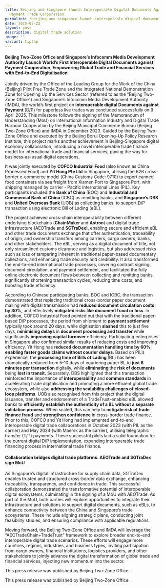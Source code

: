```yaml
---
title: Beijing and Singapore launch Interoperable Digital Documents Against
  Payment Trade Corporation
permalink: /beijing-and-singapore-launch-interoperable-digital-documents-against-payment-trade-corporation/
date: 2025-05-23
layout: post
description: digital trade solution
image: ""
variant: tiptap
---
```

<h4><strong>Beijing Two-Zone Office and Singapore’s Infocomm Media Development Authority Launch World’s First Interoperable Digital Documents against Payment Cooperation, Empowering Global Trade and Financial Services with End-to-End Digitalisation&nbsp;&nbsp;</strong></h4>
<p>Jointly driven by the Office of the Leading Group for the Work of the
China (Beijing) Pilot Free Trade Zone and the Integrated National Demonstration
Zone for Opening Up the Services Sector (referred to as the “Beijing Two-Zone
Office”) and Singapore’s Infocomm Media Development Authority (IMDA), the
world’s first project on <strong>interoperable digital Documents against Payment</strong> (D/P)
for paperless live trades was concluded successfully on 9 April 2025. This
milestone follows the signing of the Memorandum of Understanding (MoU)
on International Information Industry and Digital Trade Harbour Cooperation
by the Beijing Municipal Commerce Bureau (Beijing Two-Zone Office) and
IMDA in December 2023. Guided by the Beijing Two-Zone Office and executed
by the Beijing Borui Opening-Up Policy Research Institute, this project
marks another achievement in Beijing-Singapore digital economy collaboration,
introducing a novel interoperable trade finance model for international
trade and financial services, paving the way for business-as-usual digital
operations.&nbsp;</p>
<p>It was jointly executed by <strong>COFCO Industrial Food</strong> (also
known as China Processed Food) and <strong>Yit Hong Pte Ltd</strong> in Singapore,
utilising the B2B cross-border e-commerce model (China Customs Code: 9710)
to export canned food containers via sea freight from Xiamen Port to Singapore
Port, with shipping managed by carrier - Pacific International Lines (PIL).
Key participants included the <strong>Bank of China</strong> (BOC) and <strong>Industrial and Commercial Bank of China </strong>(ICBC)
as remitting banks, and <strong>Singapore’s DBS</strong> and&nbsp;<strong>United Overseas Bank </strong>(UOB)
as collecting banks, to support D/P transaction using electronic Bill of
Lading (eBL).&nbsp;</p>
<p>The project achieved cross-chain interoperability between different underlying
blockchains (<strong>ChainMaker </strong>and <strong>Astron</strong>) and
digital trade infrastructure (AEOTrade and <strong>SGTraDex</strong>), enabling
secure and efficient eBL and other trade documents exchange that offer
authentication, traceability of origin, and ownership transfers among carriers,
cargo owners, banks, and other stakeholders. The eBL, serving as a digital
document of title, not only streamlined customs clearance and logistics,
but also addressed risks such as loss or tampering inherent in traditional
paper-based documentary collections, and enhancing trade security and credibility.
It also transformed the end-to-end international trade processes, covering
contract signing, document circulation, and payment settlement, and facilitated
the fully online electronic document flows between collecting and remitting
banks, significantly shortening transaction cycles, reducing time costs,
and boosting trade efficiency.&nbsp;</p>
<p>According to Chinese participating banks, BOC and ICBC, the transaction
demonstrated that replacing traditional cross-border paper document mailing
with digital transmission had <strong>reduced document circulation costs by 30%</strong>,
and effectively <strong>mitigated risks like document fraud or loss</strong>.
In addition, COFCO Industrial Food pointed out that with the traditional
paper-based D/P processes, the period from shipment to <strong>payment settlement </strong>typically
took around 20 days, while digitisation <strong>slashed </strong>this to
just five days, <strong>minimising delays</strong> in <strong>document processing and transfer </strong>while
significantly <strong>improving capital turnover</strong> efficiency. Participating
enterprises in Singapore also confirmed similar results of reducing costs
and improving efficiency. Yit Hong has r<strong>educed documentation handling time by 60%</strong>, <strong>enabling faster goods claims without courier delays</strong>.
Based on PIL’s experience, the <strong>processing time of Bills of Lading </strong>(BL)
has been dramatically reduced from 5-10 days of couriering paper BL to <strong>just 8 minutes per transaction </strong>digitally,
while <strong>eliminating </strong>the <strong>risk of documents</strong> being <strong>lost in transit.</strong> Separately,
DBS highlighted that this transaction reinforced the importance of <strong>interoperability</strong> and <strong>common standards</strong> in
accelerating trade digitalisation and promoting a more efficient global
trade ecosystem, while also <strong>addressing the scalability challenges of closed-loop platforms</strong>.
UOB also recognised from this project that the digital issuance, transfer
and endorsement of a TradeTrust-enabled eBL allowed banks to <strong>efficiently establish the authenticity of a BL</strong>  <strong>without a separate validation process</strong>.
When scaled, this can help to <strong>mitigate risk of trade finance fraud</strong> and <strong>strengthen confidence</strong> in
cross-border trade finance.
<br>Prior to this, COFCO and Yit Hong had implemented end-to-end interoperable
digital trade collaborations in October 2023 (with PIL as the carrier)
and May 2024 (with Maersk as the carrier), utilising telegraphic transfer
(T/T) payments. These successful pilots laid a solid foundation for the
current digital D/P implementation, expanding interoperable trade financing
process in international trade finance.&nbsp;</p>
<h4>Collaboration bridges digital trade platforms: AEOTrade and SGTraDex sign MoU</h4>
<p>As Singapore’s digital infrastructure for supply chain data, SGTraDex
enables trusted and structured cross-border data exchange, enhancing traceability,
transparency, and confidence in trade. This successful collaboration demonstrated
the transformative potential of interoperable digital ecosystems, culminating
in the signing of a MoU with AEOTrade. As part of the MoU, both parties
will explore opportunities to integrate their infrastructure and solutions
to support digital documents, such as eBLs, to enhance connectivity between
the China and Singapore’s trade ecosystems. These include aligning strategic
plans, conducting joint feasibility studies, and ensuring compliance with
applicable regulations.</p>
<p>Moving forward, the Beijing Two-Zone Office and IMDA will leverage the
“AEOTradeChain+TradeTrust” framework to explore broader end-to-end interoperable
digital trade scenarios. These efforts will engage more countries, regions,
industries, and business types, inviting participation from cargo owners,
financial institutions, logistics providers, and other stakeholders to
jointly advance the digital transformation of global trade and financial
services, injecting new momentum into the sector.&nbsp;</p>
<p></p>
<p></p>
<p>This press release was published by Beijing Two-Zone Office.</p>
<p></p>
<p>This press release was published by Beijing Two-Zone Office.</p>
